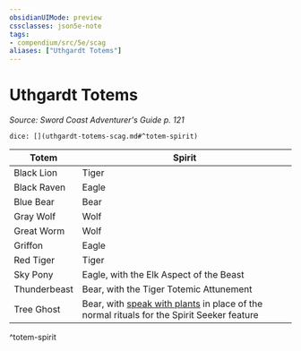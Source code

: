 ```yaml
---
obsidianUIMode: preview
cssclasses: json5e-note
tags:
- compendium/src/5e/scag
aliases: ["Uthgardt Totems"]
---
```

# Uthgardt Totems
*Source: Sword Coast Adventurer's Guide p. 121* 

`dice: [](uthgardt-totems-scag.md#^totem-spirit)`

| Totem | Spirit |
|-------|--------|
| Black Lion | Tiger |
| Black Raven | Eagle |
| Blue Bear | Bear |
| Gray Wolf | Wolf |
| Great Worm | Wolf |
| Griffon | Eagle |
| Red Tiger | Tiger |
| Sky Pony | Eagle, with the Elk Aspect of the Beast |
| Thunderbeast | Bear, with the Tiger Totemic Attunement |
| Tree Ghost | Bear, with [speak with plants](z_compendium/spells/speak-with-plants.md) in place of the normal rituals for the Spirit Seeker feature |
^totem-spirit